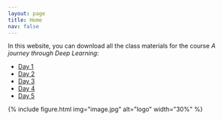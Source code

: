 ```yaml
---
layout: page
title: Home
nav: false
---
```


In this website, you can download all the class materials for the course *A journey through Deep Learning*:

- [Day 1](2025/Day1.html)
- [Day 2](2025/Day2.html)
- [Day 3](2025/Day3.html)
- [Day 4](2025/Day4.html)
- [Day 5](2025/Day5.html)

{% include figure.html img="image.jpg" alt="logo" width="30%" %}
